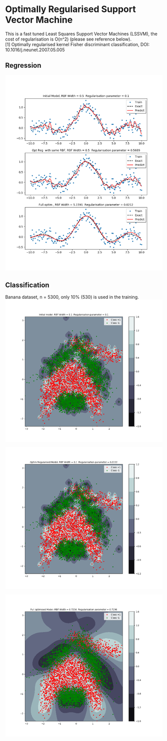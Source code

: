 # Optimally Regularised Support Vector Machine
This is a fast tuned  Least Squares Support Vector Machines (LSSVM), the cost of regularisation is O(n^2)   (please see reference below).\
[1] Optimally regularised kernel Fisher discriminant classification, DOI: 10.1016/j.neunet.2007.05.005

## Regression 
![Screenshot](orlssvm.png)


## Classification 
Banana dataset, n = 5300, only 10% (530) is used in the training.
![Screenshot](initMod.png)

![Screenshot](optimReg.png)

![Screenshot](fullyoptm.png)